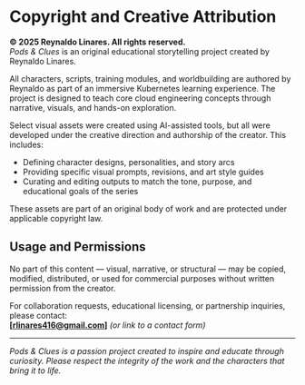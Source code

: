 # Copyright and Creative Attribution

**© 2025 Reynaldo Linares. All rights reserved.**  
*Pods & Clues* is an original educational storytelling project created by Reynaldo Linares.

All characters, scripts, training modules, and worldbuilding are authored by Reynaldo as part of an immersive Kubernetes learning experience. The project is designed to teach core cloud engineering concepts through narrative, visuals, and hands-on exploration.

Select visual assets were created using AI-assisted tools, but all were developed under the creative direction and authorship of the creator. This includes:

- Defining character designs, personalities, and story arcs  
- Providing specific visual prompts, revisions, and art style guides  
- Curating and editing outputs to match the tone, purpose, and educational goals of the series

These assets are part of an original body of work and are protected under applicable copyright law.

## Usage and Permissions

No part of this content — visual, narrative, or structural — may be copied, modified, distributed, or used for commercial purposes without written permission from the creator.

For collaboration requests, educational licensing, or partnership inquiries, please contact:  
**[rlinares416@gmail.com]** *(or link to a contact form)*

---

*Pods & Clues is a passion project created to inspire and educate through curiosity. Please respect the integrity of the work and the characters that bring it to life.*